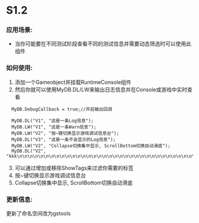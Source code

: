 # S1.2

### 应用场景: 
- 当你可能要在不同测试阶段查看不同的测试信息并需要动态筛选时可以使用此组件
### 如何使用: 
1. 添加一个Gameobject并挂载RuntimeConsole组件
1. 然后你就可以使用MyDB.DL/LW来输出日志信息并在Console或游戏中实时查看
```
  MyDB.DebugCallback = true;//开启输出回调
  
  MyDB.DL("V1", "这是一条Log信息");
  MyDB.LW("V1", "这是一条Warn信息");
  MyDB.LW("V2", "按~键切换显示游戏调试信息台");
  MyDB.DL("V3", "这是一条不会显示的Log信息");
  MyDB.LW("V2", "Collapse切换集中显示, ScrollBottom切换自动滑底");
  MyDB.DL("V2", "kkk\n\n\n\n\n\n\n\n\n\n\n\n\n\n\n\n\n\n\n\n\n\n\n\n\n\n\n\n\n\n\n\n\n\n\n\n\nkkk");
```
3. 可以通过增加或移除ShowTags来过滤你需要的标签
1. 按~键切换显示游戏调试信息台  
1. Collapse切换集中显示, ScrollBottom切换自动滑底  
### 更新信息: 
更新了命名空间改为gstools